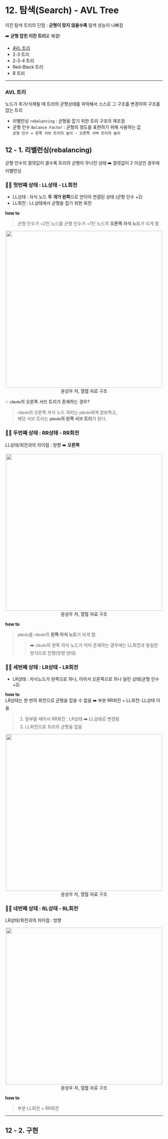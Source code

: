 # 12. 탐색(Search) - AVL Tree
이진 탐색 트리의 단점 : **균형이 맞지 않을수록** 탐색 성능이 나빠짐  



➡️ **균형 잡힌 이진 트리**로 해결!
- [AVL 트리](#avl-트리)
- 2-3 트리
- 2-3-4 트리
- Red-Black 트리
- B 트리
---
### AVL 트리
노드가 추가/삭제될 때 트리의 균형상태를 파악해서 스스로 그 구조를 변경하여 구조를 잡는 트리

- 리밸런싱 `rebalancing` : 균형을 잡기 위한 트리 구조의 재조정
- 균형 인수 `Balance Factor` : 균형의 정도를 표현하기 위해 사용하는 값  
`균형 인수 = 왼쪽 서브 트리의 높이 - 오른쪽 서버 트리의 높이`  


## 12 - 1. 리밸런싱(rebalancing)
균형 인수의 절댓값이 클수록 트리의 균형이 무너진 상태 ➡️ 절댓값이 2 이상인 경우에 리밸런싱

### 👩‍🏫 첫번째 상태 : LL상태 - LL회전
- LL상태 : 자식 노드 **두 개가 왼쪽**으로 연이어 연결된 상태 (균형 인수 +2)  
- LL회전 : LL상태에서 균형을 잡기 위한 회전  


**how to**
> 균형 인수가 +2인 노드를 균형 인수가 +1인 노드의 **오른쪽 자식 노드**가 되게 함  

<p align=center><img src="https://user-images.githubusercontent.com/31379392/147873055-d89fe558-f373-4ad9-9df3-3c69938c5ce6.jpg" width = "500"><br>윤성우 저, 열혈 자료 구조</p>

💡 `cNode`의 오른쪽 서브 트리가 존재하는 경우?  
> `cNode`의 오른쪽 자식 노드 자리는 `pNode`에게 양보하고,  
> 해당 서브 트리는 **`pNode`의 왼쪽 서브 트리**가 된다.


### 👩‍🏫 두번째 상태 : RR상태 - RR회전
LL상태/회전과의 차이점 : 방향 ➡️ **오른쪽**  

<p align=center><img src="https://user-images.githubusercontent.com/31379392/147873060-9dc8d07b-cfe2-4bef-8f00-5c286e1916ea.jpg" width = "500"><br>윤성우 저, 열혈 자료 구조</p>

**how to**
> `pNode`를 `cNode`의 **왼쪽 자식 노드**가 되게 함.  
>> ➡️ `cNode`의 왼쪽 자식 노드가 이미 존재하는 경우에는 LL회전과 동일한 방식으로 진행(방향 반대)  


### 👩‍🏫 세번째 상태 : LR상태 - LR회전
- LR샹태 : 자식노드가 왼쪽으로 하나, 이어서 오른쪽으로 하나 달린 상태(균형 인수 +2)

**how to**  
LR상태는 한 번의 회전으로 균형을 잡을 수 없음 ➡️ 부분 RR회전 + LL회전: LL상태 이용  
>1. 일부를 떼어서 RR회전 : LR상태 ➡️ LL상태로 변경됨  
>2. LL회전으로 트리의 균형을 잡음  

<p align=center><img src="https://user-images.githubusercontent.com/31379392/147873385-920000bc-089c-4a5d-b5a0-6c274dd650bc.jpg" width = "500"><br>윤성우 저, 열혈 자료 구조</p>


### 👩‍🏫 네번째 상태 : RL상태 - RL회전
LR상태/회전과의 차이점 : 방향  

<p align=center><img src="https://user-images.githubusercontent.com/31379392/147873387-b028a413-458e-4019-a554-ff44d3cc094d.jpg" width = "500"><br>윤성우 저, 열혈 자료 구조</p>

**how to**  
> 부분 LL회전 + RR회전
---
## 12 - 2. 구현
